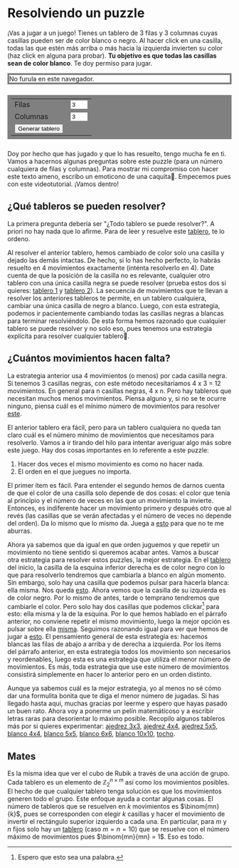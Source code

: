 
<style>
    a { text-decoration: underline; }

    #board {
        top: 1em;
        display: block;
        position: sticky;
        margin: auto;
        border-width: 4px;
        border-style: solid;
        border-color: gray;
    }

    table {
        margin: 1.5em auto;
        padding: 0.5em;
        background-color: gray;
    }
</style>

# Resolviendo un puzzle

¡Vas a jugar a un juego! Tienes un tablero de 3 filas y 3 columnas cuyas casillas pueden ser de color blanco o negro. Al hacer click en una casilla, todas las que estén más arriba o más hacia la izquierda invierten su color (haz click en alguna para probar). **Tu objetivo es que todas las casillas sean de color blanco**. Te doy permiso para jugar.

<!-- Board -->
<!-- <div style="display: grid; grid-template-rows: auto; justify-items: center"> -->
<canvas id="board">
    No furula en este navegador.
</canvas>

<table style="">
    <tr>
        <td> <label>Filas</label> </td>
        <td> <input style="width: 3em" id="n_rows" type="number" min="1" max="10" value=3><br> </td>
    </tr>
    <tr>
        <td> <label>Columnas</label> </td>
        <td> <input style="width: 3em" id="n_cols" type="number" min="1" max="10" value=3> </td>
    </tr>
    <tr>
        <td> <button type="button" onclick="generateBoard(); drawBoard();">Generar tablero</button><br> </td>
    </tr>
</table>
<!-- </div> -->

Doy por hecho que has jugado y que lo has resuelto, tengo mucha fe en ti. Vamos a hacernos algunas preguntas sobre este puzzle (para un número cualquiera de filas y columnas). Para mostrar mi compromiso con hacer este texto ameno, escribo un emoticono de una caquita💩. Empecemos pues con este videotutorial. ¡Vamos dentro!

## ¿Qué tableros se pueden resolver?

La primera pregunta debería ser "¿Todo tablero se puede resolver?". A priori no hay nada que lo afirme. Para de leer y resuelve este
<a onclick="loadBoard2(board_oneblack1)">tablero</a>,
te lo ordeno.

Al resolver el anterior tablero, hemos cambiado de color solo una casilla y dejado las demás intactas. De hecho, si lo has hecho perfecto, lo habrás resuelto en 4 movimientos exactamente (inténta resolverlo en 4). Date cuenta de que la posición de la casilla no es relevante, cualquier otro tablero con una única casilla negra se puede resolver (prueba estos dos si quieres:
<a onclick="loadBoard2(board_oneblack2)">tablero 1</a>
y
<a onclick="loadBoard2(board_oneblack3)">tablero 2</a>).
La secuencia de movimientos que te llevan a resolver los anteriores tableros te permite, en un tablero cualquiera, cambiar una única casilla de negro a blanco. Luego, con esta estrategia, podemos ir pacientemente cambiando todas las casillas negras a blancas para terminar resolviéndolo. De esta forma hemos razonado que cualquier tablero se puede resolver y no solo eso, pues tenemos una estrategia explícita para resolver cualquier tablero🥳.

## ¿Cuántos movimientos hacen falta?

La estrategia anterior usa 4 movimientos (o menos) por cada casilla negra. Si tenemos 3 casillas negras, con este método necesitaríamos 4 x 3 = 12 movimientos. En general para n casillas negras, 4 x n. Pero hay tableros que necesitan muchos menos movimientos. Piensa alguno y, si no se te ocurre ninguno, piensa cuál es el mínimo número de movimientos para resolver
<a onclick="loadBoard2(board_easy1)">este</a>.

El anterior tablero era fácil, pero para un tablero cualquiera no queda tan claro cuál es el número mínimo de movimientos que necesitamos para resolverlo. Vamos a ir tirando del hilo para intentar averiguar algo más sobre este juego. Hay dos cosas importantes en lo referente a este puzzle:

1. Hacer dos veces el mismo movimiento es como no hacer nada.
2. El orden en el que juegues no importa.

El primer ítem es fácil. Para entender el segundo hemos de darnos cuenta de que el color de una casilla solo depende de dos cosas: el color que tenía al principio y el número de veces en las que un movimiento la invierte. Entonces, es indiferente hacer un movimiento primero y después otro que al revés (las casillas que se verán afectadas y el número de veces no depende del orden). Da lo mismo que lo mismo da. Juega a
<a onclick="loadBoard2(board_example1)">esto</a>
para que no te me aburras.

Ahora ya sabemos que da igual en que orden juguemos y que repetir un movimiento no tiene sentido si queremos acabar antes. Vamos a buscar otra estrategia para resolver estos puzzles, la mejor estrategia. En el
<a onclick="loadBoard2(board_chess3)">tablero</a>
del inicio, la casilla de la esquina inferior derecha es de color negro con lo que para resolverlo tendremos que cambiarla a blanco en algún momento. Sin embargo, solo hay una casilla que podemos pulsar para hacerla blanca: ella misma. Nos queda
<a onclick="loadBoard2(board_chess3_1)">esto</a>.
Ahora vemos que la casilla de su izquierda es de color negro. Por lo mismo de antes, tarde o temprano tendremos que cambiarle el color. Pero solo hay dos casillas que podemos clickar[^1] para esto: ella misma y la de la esquina. Por lo que hemos hablado en el párrafo anterior, no conviene repetir el mismo movimiento, luego la mejor opción es pulsar sobre ella
<a onclick="loadBoard2(board_chess3_2)">misma</a>.
Seguimos razonando igual para ver que hemos de jugar a
<a onclick="loadBoard2(board_chess3_3)">esto</a>.
El pensamiento general de esta estrategia es: hacemos blancas las filas de abajo a arriba y de derecha a izquierda. Por los ítems del párrafo anterior, en esta estrategia todos los movimiento son necesarios y reordenables, luego esta es una estrategia que utiliza el menor número de movimientos. Es más, toda estrategia que use este número de movimientos consistirá simplemente en hacer lo anterior pero en un orden distinto.

Aunque ya sabemos cuál es la mejor estrategia, yo al menos no sé cómo dar una formulita bonita que te diga el menor número de jugadas. Si has llegado hasta aqui, muchas gracias por leerme y espero que hayas pasado un buen rato. Ahora voy a ponerme un pelín matemáticoso y a escribir letras raras para desorientar lo máximo posible. Recopilo algunos tableros más por si quieres experimentar:
<a onclick="loadBoard2(board_chess3)">ajedrez 3x3</a>,
<a onclick="loadBoard2(board_chess4)">ajedrez 4x4</a>,
<a onclick="loadBoard2(board_chess5)">ajedrez 5x5</a>,
<a onclick="loadBoard2(board_white4)">blanco 4x4</a>,
<a onclick="loadBoard2(board_white5)">blanco 5x5</a>,
<a onclick="loadBoard2(board_white6)">blanco 6x6</a>,
<a onclick="loadBoard2(board_white10)">blanco 10x10</a>,
<a onclick="loadBoard2(board_max10)">tocho</a>.

## Mates

Es la misma idea que ver el cubo de Rubik a través de una acción de grupo. Cada tablero es un elemento de $\mathbb{Z}_2^{n \times m}$ así como los movimientos posibles. El hecho de que cualquier tablero tenga solución es que los movimientos generen todo el grupo. Este enfoque ayuda a contar algunas cosas. El número de tableros que se resuelven en $k$ movimientos es $\binom{mn}{k}$, pues se corresponden con elegir $k$ casillas y hacer el movimiento de invertir el rectángulo superior izquierdo a cada una. En particular, para $m$ y $n$ fijos solo hay un
<a onclick="loadBoard2(board_max10)">tablero</a>
(caso $m=n=10$) que se resuelve con el número máximo de movimientos pues $\binom{mn}{mn} = 1$. Eso es todo.


[^1]: Espero que esto sea una palabra.

<script src="flipit.js"></script>
